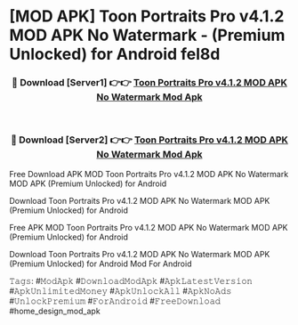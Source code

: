 # [MOD APK] Toon Portraits Pro v4.1.2 MOD APK No Watermark - (Premium Unlocked) for Android fel8d



<div align="center">
<h3>🔴 Download [Server1] 👉👉 <a href="https://momento.my/?title=Toon_Portraits_Pro_v4.1.2_MOD_APK_No_Watermark">Toon Portraits Pro v4.1.2 MOD APK No Watermark Mod Apk</a></h3><br>

<h3>🔴 Download [Server2] 👉👉 <a href="https://momento.my/?title=Toon_Portraits_Pro_v4.1.2_MOD_APK_No_Watermark">Toon Portraits Pro v4.1.2 MOD APK No Watermark Mod Apk</a></h3>
</div>



Free Download APK MOD Toon Portraits Pro v4.1.2 MOD APK No Watermark MOD APK (Premium Unlocked) for Android

Download Toon Portraits Pro v4.1.2 MOD APK No Watermark MOD APK (Premium Unlocked) for Android

Free APK MOD Toon Portraits Pro v4.1.2 MOD APK No Watermark MOD APK (Premium Unlocked) for Android

Download Toon Portraits Pro v4.1.2 MOD APK No Watermark MOD APK (Premium Unlocked) for Android Mod For Android

𝚃𝚊𝚐𝚜: #𝙼𝚘𝚍𝙰𝚙𝚔 #𝙳𝚘𝚠𝚗𝚕𝚘𝚊𝚍𝙼𝚘𝚍𝙰𝚙𝚔 #𝙰𝚙𝚔𝙻𝚊𝚝𝚎𝚜𝚝𝚅𝚎𝚛𝚜𝚒𝚘𝚗 #𝙰𝚙𝚔𝚄𝚗𝚕𝚒𝚖𝚒𝚝𝚎𝚍𝙼𝚘𝚗𝚎𝚢 #𝙰𝚙𝚔𝚄𝚗𝚕𝚘𝚌𝚔𝙰𝚕𝚕 #𝙰𝚙𝚔𝙽𝚘𝙰𝚍𝚜 #𝚄𝚗𝚕𝚘𝚌𝚔𝙿𝚛𝚎𝚖𝚒𝚞𝚖 #𝙵𝚘𝚛𝙰𝚗𝚍𝚛𝚘𝚒𝚍 #𝙵𝚛𝚎𝚎𝙳𝚘𝚠𝚗𝚕𝚘𝚊𝚍 #home_design_mod_apk
